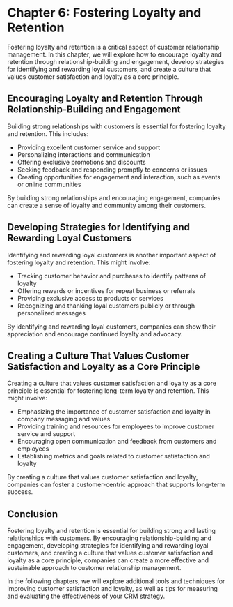 Chapter 6: Fostering Loyalty and Retention
==========================================

Fostering loyalty and retention is a critical aspect of customer relationship management. In this chapter, we will explore how to encourage loyalty and retention through relationship-building and engagement, develop strategies for identifying and rewarding loyal customers, and create a culture that values customer satisfaction and loyalty as a core principle.

Encouraging Loyalty and Retention Through Relationship-Building and Engagement
------------------------------------------------------------------------------

Building strong relationships with customers is essential for fostering loyalty and retention. This includes:

* Providing excellent customer service and support
* Personalizing interactions and communication
* Offering exclusive promotions and discounts
* Seeking feedback and responding promptly to concerns or issues
* Creating opportunities for engagement and interaction, such as events or online communities

By building strong relationships and encouraging engagement, companies can create a sense of loyalty and community among their customers.

Developing Strategies for Identifying and Rewarding Loyal Customers
-------------------------------------------------------------------

Identifying and rewarding loyal customers is another important aspect of fostering loyalty and retention. This might involve:

* Tracking customer behavior and purchases to identify patterns of loyalty
* Offering rewards or incentives for repeat business or referrals
* Providing exclusive access to products or services
* Recognizing and thanking loyal customers publicly or through personalized messages

By identifying and rewarding loyal customers, companies can show their appreciation and encourage continued loyalty and advocacy.

Creating a Culture That Values Customer Satisfaction and Loyalty as a Core Principle
------------------------------------------------------------------------------------

Creating a culture that values customer satisfaction and loyalty as a core principle is essential for fostering long-term loyalty and retention. This might involve:

* Emphasizing the importance of customer satisfaction and loyalty in company messaging and values
* Providing training and resources for employees to improve customer service and support
* Encouraging open communication and feedback from customers and employees
* Establishing metrics and goals related to customer satisfaction and loyalty

By creating a culture that values customer satisfaction and loyalty, companies can foster a customer-centric approach that supports long-term success.

Conclusion
----------

Fostering loyalty and retention is essential for building strong and lasting relationships with customers. By encouraging relationship-building and engagement, developing strategies for identifying and rewarding loyal customers, and creating a culture that values customer satisfaction and loyalty as a core principle, companies can create a more effective and sustainable approach to customer relationship management.

In the following chapters, we will explore additional tools and techniques for improving customer satisfaction and loyalty, as well as tips for measuring and evaluating the effectiveness of your CRM strategy.
